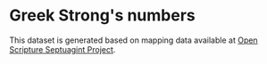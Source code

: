 # Greek Strong's numbers

This dataset is generated based on mapping data available at <a href='https://github.com/openscriptures/GreekResources'>Open Scripture Septuagint Project</a>.
